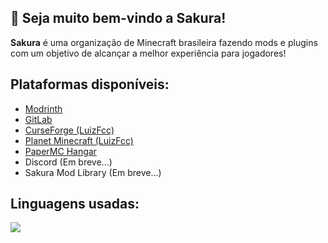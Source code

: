 ## 👋 Seja muito bem-vindo a Sakura!
**Sakura** é uma organização de Minecraft brasileira fazendo mods e plugins com um objetivo de alcançar a melhor experiência para jogadores!

## Plataformas disponíveis:
* [Modrinth](https://modrinth.com/organization/sakura-mods)
* [GitLab](https://gitlab.com/sakura-mods)
* [CurseForge (LuizFcc)](https://curseforge.com/members/luizfcc)
* [Planet Minecraft (LuizFcc)](https://planetminecraft.com/member/luizfcc)
* [PaperMC Hangar](https://hangar.papermc.io/Sakura)
* Discord (Em breve...)
* Sakura Mod Library (Em breve...)

## Linguagens usadas:

<img src="https://skillicons.dev/icons?i=kotlin">
